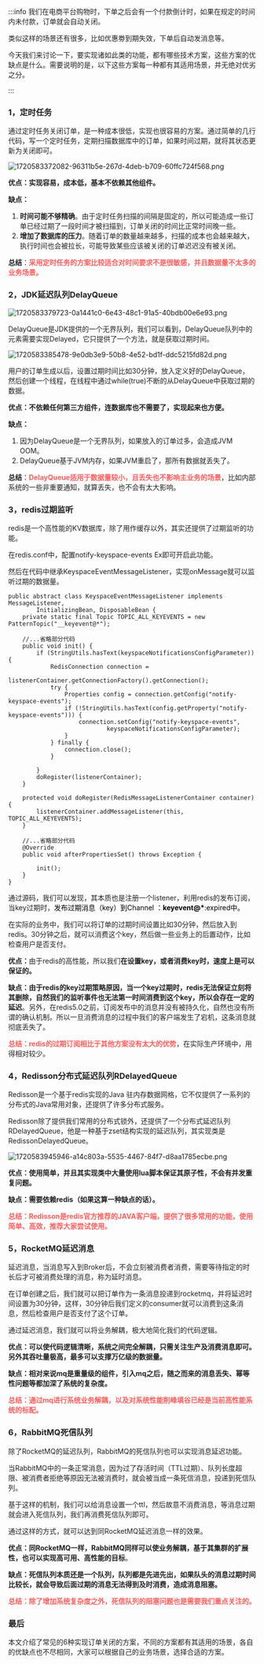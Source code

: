 :::info
<font style="color:rgb(34, 34, 34);">我们在电商平台购物时，下单之后会有一个付款倒计时，如果在规定的时间内未付款，订单就会自动关闭。</font>

<font style="color:rgb(34, 34, 34);">类似这样的场景还有很多，比如优惠劵到期失效，下单后自动发消息等。</font>

<font style="color:rgb(34, 34, 34);">今天我们来讨论一下，要实现诸如此类的功能，都有哪些技术方案，这些方案的优缺点是什么。需要说明的是，以下这些方案每一种都有其适用场景，并无绝对优劣之分。</font>

:::

### <font style="color:rgb(34, 34, 34);">1，定时任务</font>
<font style="color:rgb(34, 34, 34);">通过定时任务关闭订单，是一种成本很低，实现也很容易的方案。通过简单的几行代码，写一个定时任务，定期扫描数据库中的订单，如果时间过期，就将其状态更新为关闭即可。</font>

![1720583372082-96311b5e-267d-4deb-b709-60ffc724f568.png](./assets/1720583372082-96311b5e-267d-4deb-b709-60ffc724f568.png)

**<font style="color:rgb(34, 34, 34);">优点：实现容易，成本低，基本不依赖其他组件。</font>**

**<font style="color:rgb(34, 34, 34);">缺点：</font>**

1. **<font style="color:rgb(34, 34, 34);">时间可能不够精确</font>**<font style="color:rgb(34, 34, 34);">。由于定时任务扫描的间隔是固定的，所以可能造成一些订单已经过期了一段时间才被扫描到，订单关闭的时间比正常时间晚一些。</font>
2. **<font style="color:rgb(34, 34, 34);">增加了数据库的压力</font>**<font style="color:rgb(34, 34, 34);">。随着订单的数量越来越多，扫描的成本也会越来越大，执行时间也会被拉长，可能导致某些应该被关闭的订单迟迟没有被关闭。</font>

**<font style="color:rgb(34, 34, 34);">总结</font>**<font style="color:rgb(34, 34, 34);">：</font>**<font style="color:rgb(255, 94, 94);">采用定时任务的方案比较适合对时间要求不是很敏感，并且数据量不太多的业务场景。</font>**

### <font style="color:rgb(34, 34, 34);">2，JDK延迟队列DelayQueue</font>
![1720583379723-0a1441c0-6e43-48c1-91a5-40bdb00e6e93.png](./assets/1720583379723-0a1441c0-6e43-48c1-91a5-40bdb00e6e93.png)

<font style="color:rgb(34, 34, 34);">DelayQueue是JDK提供的一个无界队列，我们可以看到，DelayQueue队列中的元素需要实现Delayed，它只提供了一个方法，就是获取过期时间。</font>

![1720583385478-9e0db3e9-50b8-4e52-bd1f-ddc5215fd82d.png](./assets/1720583385478-9e0db3e9-50b8-4e52-bd1f-ddc5215fd82d.png)

<font style="color:rgb(34, 34, 34);">用户的订单生成以后，设置过期时间比如30分钟，放入定义好的DelayQueue，然后创建一个线程，在线程中通过while(true)不断的从DelayQueue中获取过期的数据。</font>

**<font style="color:rgb(34, 34, 34);">优点：不依赖任何第三方组件，连数据库也不需要了，实现起来也方便。</font>**

**<font style="color:rgb(34, 34, 34);">缺点：</font>**

1. <font style="color:rgb(34, 34, 34);">因为DelayQueue是一个无界队列，如果放入的订单过多，会造成JVM OOM。</font>
2. <font style="color:rgb(34, 34, 34);">DelayQueue基于JVM内存，如果JVM重启了，那所有数据就丢失了。</font>

**<font style="color:rgb(34, 34, 34);">总结</font>**<font style="color:rgb(34, 34, 34);">：</font>**<font style="color:rgb(255, 94, 94);">DelayQueue适用于数据量较小，且丢失也不影响主业务的场景</font>**<font style="color:rgb(34, 34, 34);">，比如内部系统的一些非重要通知，就算丢失，也不会有太大影响。</font>

### <font style="color:rgb(34, 34, 34);">3，redis过期监听</font>
<font style="color:rgb(34, 34, 34);">redis是一个高性能的KV数据库，除了用作缓存以外，其实还提供了过期监听的功能。</font>

<font style="color:rgb(34, 34, 34);">在redis.conf中，配置</font><font style="color:rgb(34, 34, 34);">notify-keyspace-events Ex即可开启此功能。</font>

<font style="color:rgb(34, 34, 34);">然后在代码中继承KeyspaceEventMessageListener，实现onMessage就可以监听过期的数据量。</font>

```shell
public abstract class KeyspaceEventMessageListener implements MessageListener,
        InitializingBean, DisposableBean {
    private static final Topic TOPIC_ALL_KEYEVENTS = new PatternTopic("__keyevent@*");

    //...省略部分代码
    public void init() {
        if (StringUtils.hasText(keyspaceNotificationsConfigParameter)) {
            RedisConnection connection =
                    listenerContainer.getConnectionFactory().getConnection();
            try {
                Properties config = connection.getConfig("notify-keyspace-events");
                if (!StringUtils.hasText(config.getProperty("notify-keyspace-events"))) {
                    connection.setConfig("notify-keyspace-events",
                            keyspaceNotificationsConfigParameter);
                }
            } finally {
                connection.close();
            }

        }
        doRegister(listenerContainer);
    }
    
    protected void doRegister(RedisMessageListenerContainer container) {
        listenerContainer.addMessageListener(this, TOPIC_ALL_KEYEVENTS);
    }

    //...省略部分代码
    @Override
    public void afterPropertiesSet() throws Exception {

        init();
    }
}
```

<font style="color:rgb(34, 34, 34);">通过源码，我们可以发现，其本质也是注册一个listener，利用redis的发布订阅，当key过期时，</font><font style="color:rgb(0, 0, 0);">发布过期消息（key）到Channel ：__keyevent@*__:expired中。</font>

<font style="color:rgb(34, 34, 34);">在实际的业务中，我们可以将订单的过期时间设置比如30分钟，然后放入到redis。30分钟之后，就可以消费这个key，然后做一些业务上的后置动作，比如检查用户是否支付。</font>

**<font style="color:rgb(34, 34, 34);">优点：</font>**<font style="color:rgb(34, 34, 34);">由于redis的高性能，所以我们</font>**<font style="color:rgb(34, 34, 34);">在设置key，或者消费key时，速度上是可以保证的。</font>**

**<font style="color:rgb(34, 34, 34);">缺点：由于redis的key过期策略原因，当一个key过期时，redis无法保证立刻将其删除，自然我们的监听事件也无法第一时间消费到这个key，所以会存在一定的延迟</font>**<font style="color:rgb(34, 34, 34);">。另外，在redis5.0之前，订阅发布中的消息并没有被持久化，自然也没有所谓的确认机制。所以一旦消费消息的过程中我们的客户端发生了宕机，这条消息就彻底丢失了。</font>

**<font style="color:rgb(255, 94, 94);">总结：redis的过期订阅相比于其他方案没有太大的优势</font>**<font style="color:rgb(34, 34, 34);">，在实际生产环境中，用得相对较少。</font>

### <font style="color:rgb(34, 34, 34);">4，Redisson分布式延迟队列RDelayedQueue</font>
<font style="color:rgb(34, 34, 34);">Redisson是一个基于redis实现的Java 驻内存数据网格，</font><font style="color:rgb(34, 34, 34);">它不仅提供了一系列的分布式的Java常用对象，还提供了许多分布式服务。</font>

<font style="color:rgb(34, 34, 34);">Redisson除了提供我们常用的分布式锁外，还提供了一个</font><font style="color:rgb(34, 34, 34);">分布式延迟队列RDelayedQueue，他是一种基于zset结构实现的延迟队列，其实现类是</font><font style="color:rgb(34, 34, 34);">RedissonDelayedQueue。</font>

![1720583945946-a14c803a-5535-4467-84f7-d8aa1785ecbe.png](./assets/1720583945946-a14c803a-5535-4467-84f7-d8aa1785ecbe.png)

**<font style="color:rgb(34, 34, 34);">优点：使用简单，并且其实现类中大量使用lua脚本保证其原子性，不会有并发重复问题。</font>**

**<font style="color:rgb(34, 34, 34);">缺点：需要依赖redis（如果这算一种缺点的话）。</font>**

**<font style="color:rgb(255, 94, 94);">总结：Redisson是redis官方推荐的JAVA客户端，提供了很多常用的功能，使用简单、高效，推荐大家尝试使用。</font>**

### <font style="color:rgb(34, 34, 34);">5，RocketMQ延迟消息</font>
<font style="color:rgb(34, 34, 34);">延迟消息，当消息写入到Broker后，不会立刻被消费者消费，需要等待指定的时长后才可被消费处理的消息，称为延时消息。</font>

<font style="color:rgb(34, 34, 34);">在订单创建之后，我们就可以把订单作为一条消息投递到rocketmq，并将延迟时间设置为30分钟，这样，30分钟后我们定义的consumer就可以消费到这条消息，然后检查用户是否支付了这个订单。</font>

<font style="color:rgb(34, 34, 34);">通过延迟消息，我们就可以将业务解耦，极大地简化我们的代码逻辑。</font>

**<font style="color:rgb(34, 34, 34);">优点：可以使代码逻辑清晰，系统之间完全解耦，只需关注生产及消费消息即可。另外其吞吐量极高，最多可以支撑万亿级的数据量。</font>**

**<font style="color:rgb(34, 34, 34);">缺点：相对来说mq是重量级的组件，引入mq之后，随之而来的消息丢失、幂等性问题等都加深了系统的复杂度。</font>**

**<font style="color:rgb(255, 94, 94);">总结：通过mq进行系统业务解耦，以及对系统性能削峰填谷已经是当前高性能系统的标配。</font>**

### <font style="color:rgb(34, 34, 34);">6，RabbitMQ死信队列</font>
<font style="color:rgb(34, 34, 34);">除了RocketMQ的延迟队列，RabbitMQ的死信队列也可以实现消息延迟功能。</font>

<font style="color:rgb(34, 34, 34);">当RabbitMQ中的一条正常消息，因为过了存活时间（TTL过期）、队列长度超限、被消费者拒绝等原因无法被消费时，就会被当成一条死信消息，投递到死信队列。</font>

<font style="color:rgb(34, 34, 34);">基于这样的机制，我们可以给消息设置一个ttl，然后故意不消费消息，等消息过期就会进入死信队列，我们再消费死信队列即可。</font>

<font style="color:rgb(34, 34, 34);">通过这样的方式，就可以达到同RocketMQ延迟消息一样的效果。</font>

**<font style="color:rgb(34, 34, 34);">优点：同RocketMQ一样，RabbitMQ同样可以使业务解耦，基于其集群的扩展性，也可以实现高可用、高性能的目标</font>**<font style="color:rgb(34, 34, 34);">。</font>

**<font style="color:rgb(34, 34, 34);">缺点：死信队列本质还是一个队列，队列都是先进先出，如果队头的消息过期时间比较长，就会导致后面过期的消息无法得到及时消费，造成消息阻塞。</font>**

**<font style="color:rgb(255, 94, 94);">总结：除了增加系统复杂度之外，死信队列的阻塞问题也是需要我们重点关注的。</font>**

### <font style="color:rgb(34, 34, 34);">最后</font>
<font style="color:rgb(34, 34, 34);">本文介绍了常见的6种实现订单关闭的方案，不同的方案都有其适用的场景，各自的优缺点也不尽相同，大家可以根据自己的业务场景，选择合适的方案。</font>

